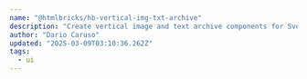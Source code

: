 ```yaml
---
name: "@htmlbricks/hb-vertical-img-txt-archive"
description: "Create vertical image and text archive components for Svelte."
author: "Dario Caruso"
updated: "2025-03-09T03:10:36.262Z"
tags: 
  - ui
---
```

